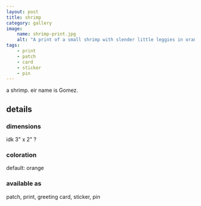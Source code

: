 ```yaml
---
layout: post
title: shrimp
category: gallery
image: 
    name: shrimp-print.jpg
    alt: "A print of a small shrimp with slender little leggies in orange ink."
tags:
    - print
    - patch
    - card
    - sticker
    - pin
---
```


a shrimp. eir name is Gomez.

## details

### dimensions

idk 3" x 2" ?

### coloration

default: orange

### available as

patch, print, greeting card, sticker, pin
